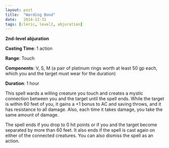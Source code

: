 ```yaml
---
layout: post
title:  "Warding Bond"
date:   2014-12-31
tags: [cleric, level2, abjuration]
---
```


**2nd-level abjuration**

**Casting Time**: 1 action

**Range**: Touch

**Components**: V, S, M (a pair of platinum rings worth at least 50 gp each, which you and the target must wear for the duration)

**Duration**: 1 hour

This spell wards a willing creature you touch and creates a mystic connection between you and the target until the spell ends. While the target is within 60 feet of you, it gains a +1 bonus to AC and saving throws, and it has resistance to all damage. Also, each time it takes damage, you take the same amount of damage. 

The spell ends if you drop to 0 hit points or if you and the  target become separated by more than 60 feet. It also ends if the spell is cast again on either of the connected creatures. You can also dismiss the spell as an action.
